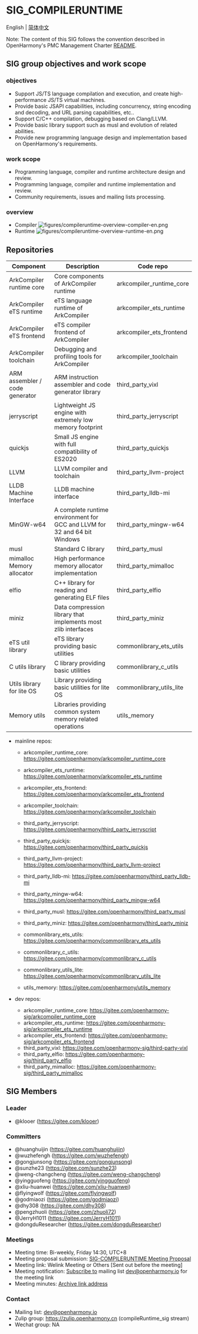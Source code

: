 # SIG_COMPILERUNTIME
 English | [简体中文](./sig-compile-runtime_cn.md)
 
 Note: The content of this SIG follows the convention described in OpenHarmony's PMC Management Charter [README](/zh/pmc.md).

## SIG group objectives and work scope

### objectives

- Support JS/TS language compilation and execution, and create high-performance JS/TS virtual machines.
- Provide basic JSAPI capabilities, including concurrency, string encoding and decoding, and URL parsing capabilities, etc..
- Support C/C++ compilation, debugging based on Clang/LLVM.
- Provide basic library support such as musl and evolution of related abilities.
- Provide new programming language design and implementation based on OpenHarmony's requirements.

### work scope
- Programming language, compiler and runtime architecture design and review.
- Programming language, compiler and runtime implementation and review.
- Community requirements, issues and mailing lists processing.

### overview
- Compiler
![figures/compileruntime-overview-compiler-en.png](figures/compileruntime-overview-compiler-en.png)
- Runtime
![figures/compileruntime-overview-runtime-en.png](figures/compileruntime-overview-runtime-en.png)

## Repositories
|Component|Description|Code repo|
| ----- | ----------- | --------- |
|ArkCompiler runtime core|Core components of ArkCompiler runtime|arkcompiler_runtime_core|
|ArkCompiler eTS runtime|eTS language runtime of ArkCompiler|arkcompiler_ets_runtime|
|ArkCompiler eTS frontend|eTS compiler frontend of ArkCompiler|arkcompiler_ets_frontend|
|ArkCompiler toolchain|Debugging and profiling tools for ArkCompiler|arkcompiler_toolchain|
|ARM assembler / code generator|ARM instruction assembler and code generator library|third_party_vixl|
|jerryscript|Lightweight JS engine with extremely low memory footprint|third_party_jerryscript|
|quickjs|Small JS engine with full compatibility of ES2020|third_party_quickjs|
|LLVM|LLVM compiler and toolchain|third_party_llvm-project|
|LLDB Machine Interface|LLDB machine interface|third_party_lldb-mi|
|MinGW-w64|A complete runtime environment for GCC and LLVM for 32 and 64 bit Windows|third_party_mingw-w64|
|musl|Standard C library|third_party_musl|
|mimalloc Memory allocator|High performance memory allocator implementation|third_party_mimalloc|
|elfio|C++ library for reading and generating ELF files|third_party_elfio|
|miniz|Data compression library that implements most zlib interfaces|third_party_miniz|
|eTS util library|eTS library providing basic utilities|commonlibrary_ets_utils|
|C utils library|C library providing basic utilities|commonlibrary_c_utils|
|Utils library for lite OS|Library providing basic utilities for lite OS|commonlibrary_utils_lite|
|Memory utils|Libraries providing common system memory related operations|utils_memory|

- mainline repos:
  - arkcompiler_runtime_core: https://gitee.com/openharmony/arkcompiler_runtime_core
  - arkcompiler_ets_runtime: https://gitee.com/openharmony/arkcompiler_ets_runtime
  - arkcompiler_ets_frontend: https://gitee.com/openharmony/arkcompiler_ets_frontend
  - arkcompiler_toolchain: https://gitee.com/openharmony/arkcompiler_toolchain

  - third_party_jerryscript: https://gitee.com/openharmony/third_party_jerryscript
  - third_party_quickjs: https://gitee.com/openharmony/third_party_quickjs

  - third_party_llvm-project: https://gitee.com/openharmony/third_party_llvm-project
  - third_party_lldb-mi: https://gitee.com/openharmony/third_party_lldb-mi
  - third_party_mingw-w64: https://gitee.com/openharmony/third_party_mingw-w64
  - third_party_musl: https://gitee.com/openharmony/third_party_musl
  - third_party_miniz: https://gitee.com/openharmony/third_party_miniz

  - commonlibrary_ets_utils: https://gitee.com/openharmony/commonlibrary_ets_utils
  - commonlibrary_c_utils: https://gitee.com/openharmony/commonlibrary_c_utils
  - commonlibrary_utils_lite: https://gitee.com/openharmony/commonlibrary_utils_lite
  - utils_memory: https://gitee.com/openharmony/utils_memory

- dev repos:
  - arkcompiler_runtime_core: https://gitee.com/openharmony-sig/arkcompiler_runtime_core
  - arkcompiler_ets_runtime: https://gitee.com/openharmony-sig/arkcompiler_ets_runtime
  - arkcompiler_ets_frontend: https://gitee.com/openharmony-sig/arkcompiler_ets_frontend
  - third_party_vixl: https://gitee.com/openharmony-sig/third-party-vixl
  - third_party_elfio: https://gitee.com/openharmony-sig/third_party_elfio
  - third_party_mimalloc: https://gitee.com/openharmony-sig/third_party_mimalloc

## SIG Members

### Leader
- @klooer (https://gitee.com/klooer)

### Committers
- @huanghuijin (https://gitee.com/huanghuijin)
- @wuzhefengh (https://gitee.com/wuzhefengh)
- @gongjunsong (https://gitee.com/gongjunsong)
- @sunzhe23 (https://gitee.com/sunzhe23)
- @weng-changcheng (https://gitee.com/weng-changcheng)
- @yingguofeng (https://gitee.com/yingguofeng)
- @xliu-huanwei (https://gitee.com/xliu-huanwei)
- @flyingwolf (https://gitee.com/flyingwolf)
- @godmiaozi (https://gitee.com/godmiaozi)
- @dhy308 (https://gitee.com/dhy308)
- @pengzhuoli (https://gitee.com/zhuoli72)
- @JerryH1011 (https://gitee.com/JerryH1011)
- @dongduResearcher (https://gitee.com/dongduResearcher)

 ### Meetings
 - Meeting time: Bi-weekly, Friday 14:30, UTC+8
 - Meeting proposal submission: [SIG-COMPILERUNTIME Meeting Proposal](https://shimo.im/sheets/cHkjRvDJQtt638y3/MODOC)
 - Meeting link: Welink Meeting or Others [Sent out before the meeting]
 - Meeting notification: [Subscribe to](https://lists.openatom.io/postorius/lists/dev.openharmony.io) mailing list dev@openharmony.io for the meeting link
 - Meeting minutes: [Archive link address](https://gitee.com/openharmony-sig/sig-content)
 
 ### Contact
 
 - Mailing list: dev@openharmony.io
 - Zulip group: https://zulip.openharmony.cn (compileRuntime_sig stream)
 - Wechat group: NA
